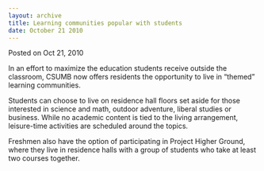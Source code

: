 ```yaml
---
layout: archive
title: Learning communities popular with students
date: October 21 2010
---
```





<span class="date">Posted on Oct 21, 2010    </span>
<p>In an effort to maximize the education students receive outside
the classroom, CSUMB now offers residents the opportunity to live
in &#x201C;themed&#x201D; learning communities.</p>
<p>Students can choose to live on residence hall floors set aside
for those interested in science and math, outdoor adventure,
liberal studies or business. While no academic content is tied to
the living arrangement, leisure-time activities are scheduled
around the topics.</p>
<p>Freshmen also have the option of participating in Project Higher
Ground, where they live in residence halls with a group of students
who take at least two courses together.<br>
&#xA0;</br></p>





